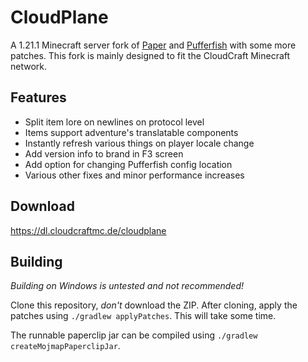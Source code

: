 # CloudPlane

A 1.21.1 Minecraft server fork of [Paper](https://github.com/PaperMC/Paper) and
[Pufferfish](https://github.com/pufferfish-gg/Pufferfish) with some more patches.
This fork is mainly designed to fit the CloudCraft Minecraft network.

## Features

- Split item lore on newlines on protocol level
- Items support adventure's translatable components
- Instantly refresh various things on player locale change
- Add version info to brand in F3 screen
- Add option for changing Pufferfish config location
- Various other fixes and minor performance increases

## Download

https://dl.cloudcraftmc.de/cloudplane

## Building

_Building on Windows is untested and not recommended!_

Clone this repository, _don't_ download the ZIP. After cloning,
apply the patches using `./gradlew applyPatches`. This will take some time.

The runnable paperclip jar can be compiled using `./gradlew createMojmapPaperclipJar`.
